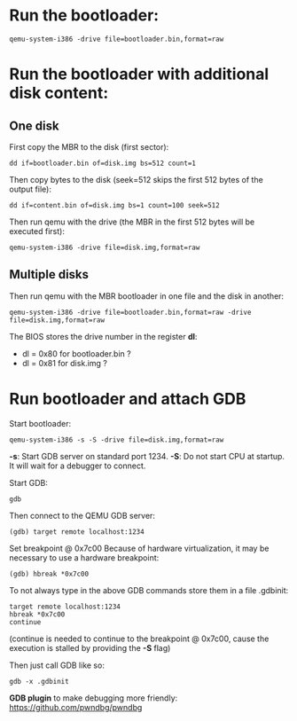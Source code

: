 # Run the bootloader:
```SHELL
qemu-system-i386 -drive file=bootloader.bin,format=raw
```

# Run the bootloader with additional disk content:

## One disk

First copy the MBR to the disk (first sector):
```SHELL
dd if=bootloader.bin of=disk.img bs=512 count=1
```

Then copy bytes to the disk (seek=512 skips the first 512 bytes of the output file):
```SHELL
dd if=content.bin of=disk.img bs=1 count=100 seek=512
```

Then run qemu with the drive (the MBR in the first 512 bytes will be executed first):
```SHELL
qemu-system-i386 -drive file=disk.img,format=raw
```

## Multiple disks

Then run qemu with the MBR bootloader in one file and the disk in another:
```SHELL
qemu-system-i386 -drive file=bootloader.bin,format=raw -drive file=disk.img,format=raw
```

The BIOS stores the drive number in the register **dl**:
- dl = 0x80 for bootloader.bin ?
- dl = 0x81 for disk.img ?

# Run bootloader and attach GDB

Start bootloader:
```SHELL
qemu-system-i386 -s -S -drive file=disk.img,format=raw
```
**-s**: Start GDB server on standard port 1234.
**-S**: Do not start CPU at startup. It will wait for a debugger to connect.

Start GDB:
```SHELL
gdb
```

Then connect to the QEMU GDB server:
```SHELL
(gdb) target remote localhost:1234
```

Set breakpoint  @ 0x7c00
Because of hardware virtualization, it may be necessary to use a hardware breakpoint:
```SHELL
(gdb) hbreak *0x7c00
```

To not always type in the above GDB commands store them in a file .gdbinit:
```
target remote localhost:1234
hbreak *0x7c00
continue
```
(continue is needed to continue to the breakpoint @ 0x7c00, cause the execution is stalled by providing the **-S** flag)

Then just call GDB like so:
```
gdb -x .gdbinit
```


**GDB plugin** to make debugging more friendly: https://github.com/pwndbg/pwndbg